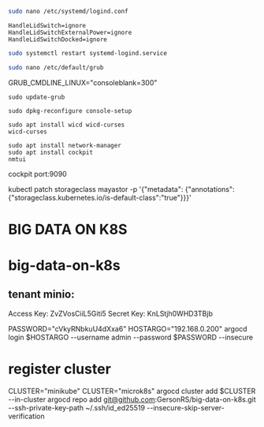 ```bash
sudo nano /etc/systemd/logind.conf
```
```
HandleLidSwitch=ignore
HandleLidSwitchExternalPower=ignore
HandleLidSwitchDocked=ignore
```
```bash
sudo systemctl restart systemd-logind.service

sudo nano /etc/default/grub
```
GRUB_CMDLINE_LINUX="consoleblank=300"
```
sudo update-grub

sudo dpkg-reconfigure console-setup

sudo apt install wicd wicd-curses
wicd-curses

sudo apt install network-manager
sudo apt install cockpit
nmtui
```
cockpit port:9090

kubectl patch storageclass mayastor -p '{"metadata": {"annotations":{"storageclass.kubernetes.io/is-default-class":"true"}}}'

# BIG DATA ON K8S 
# big-data-on-k8s

## tenant minio:
Access Key: ZvZVosCiiL5Giti5
Secret Key: KnLStjh0WHD3TBjb


PASSWORD="cVkyRNbkuU4dXxa6"
HOSTARGO="192.168.0.200"
argocd login $HOSTARGO --username admin --password $PASSWORD --insecure

# register cluster
CLUSTER="minikube"
CLUSTER="microk8s"
argocd cluster add $CLUSTER --in-cluster
argocd repo add git@github.com:GersonRS/big-data-on-k8s.git --ssh-private-key-path ~/.ssh/id_ed25519 --insecure-skip-server-verification

<!-- REPOSITORY="https://github.com/GersonRS/big-data-on-k8s.git"
argocd repo add $REPOSITORY --username GersonRS --password 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 --port-forward -->